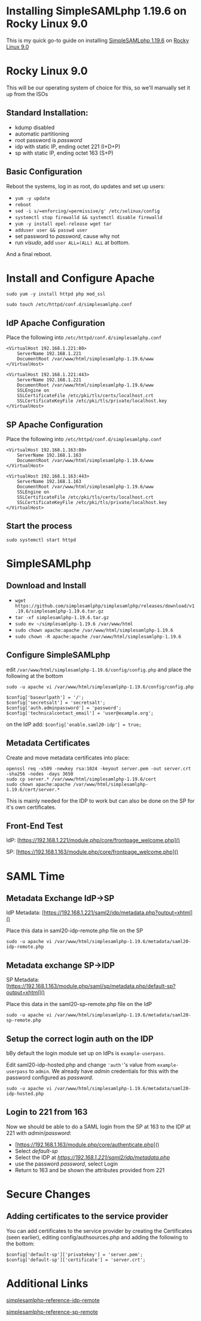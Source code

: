 # Installing SimpleSAMLphp 1.19.6 on Rocky Linux 9.0
This is my quick go-to guide on installing [SimpleSAMLphp 1.19.6](https://github.com/simplesamlphp/simplesamlphp/releases/download/v1.19.6/simplesamlphp-1.19.6.tar.gz) on [Rocky Linux 9.0](https://download.rockylinux.org/pub/rocky/9/isos/x86_64/Rocky-9.0-20220805.0-x86_64-minimal.iso)

# Rocky Linux 9.0
This will be our operating system of choice for this, so we'll manually set it up from the ISOs

## Standard Installation:
- kdump disabled
- automatic partitioning
- root password is _password_
- idp with static IP, ending octet 221 (I+D+P)
- sp with static IP, ending octet 163 (S+P)

## Basic Configuration
Reboot the systems, log in as root, do updates and set up users:
- ```yum -y update```
- ```reboot```
- ```sed -i s/=enforcing/=permissive/g' /etc/selinux/config```
- ```systemctl stop firewalld && systemctl disable firewalld```
- ```yum -y install epel-release wget tar```
- ```adduser user && passwd user```
- set password to _password_, cause why not
- run _visudo_, add ```user ALL=(ALL) ALL``` at bottom.

And a final reboot.

# Install and Configure Apache
```sudo yum -y install httpd php mod_ssl```

```sudo touch /etc/httpd/conf.d/simplesamlphp.conf```

## IdP Apache Configuration
Place the following into ```/etc/httpd/conf.d/simplesamlphp.conf```
```
<VirtualHost 192.168.1.221:80>
    ServerName 192.168.1.221
    DocumentRoot /var/www/html/simplesamlphp-1.19.6/www
</VirtualHost>

<VirtualHost 192.168.1.221:443>
    ServerName 192.168.1.221
    DocumentRoot /var/www/html/simplesamlphp-1.19.6/www
    SSLEngine on
    SSLCertificateFile /etc/pki/tls/certs/localhost.crt
    SSLCertificateKeyFile /etc/pki/tls/private/localhost.key
</VirtualHost>
```

## SP Apache Configuration
Place the following into ```/etc/httpd/conf.d/simplesamlphp.conf```
```
<VirtualHost 192.168.1.163:80>
    ServerName 192.168.1.163
    DocumentRoot /var/www/html/simplesamlphp-1.19.6/www
</VirtualHost>

<VirtualHost 192.168.1.163:443>
    ServerName 192.168.1.163
    DocumentRoot /var/www/html/simplesamlphp-1.19.6/www
    SSLEngine on
    SSLCertificateFile /etc/pki/tls/certs/localhost.crt
    SSLCertificateKeyFile /etc/pki/tls/private/localhost.key
</VirtualHost>
```

## Start the process

```sudo systemctl start httpd```

# SimpleSAMLphp

## Download and Install
- ```wget https://github.com/simplesamlphp/simplesamlphp/releases/download/v1.19.6/simplesamlphp-1.19.6.tar.gz```
- ```tar -xf simplesamlphp-1.19.6.tar.gz```
- ```sudo mv ~/simplesamlphp-1.19.6 /var/www/html```
- ```sudo chown apache:apache /var/www/html/simplesamlphp-1.19.6```
- ```sudo chown -R apache:apache /var/www/html/simplesamlphp-1.19.6```

## Configure SimpleSAMLphp
edit ```/var/www/html/simplesamlphp-1.19.6/config/config.php``` and place the following at the bottom

```sudo -u apache vi /var/www/html/simplesamlphp-1.19.6/config/config.php```

```
$config['baseurlpath'] = '/';
$config['secretsalt'] = 'secretsalt';
$config['auth.adminpassword'] = 'password';
$config['technicalcontact_email'] = 'user@example.org';
```
on the IdP add: ```$config['enable.saml20-idp'] = true;```

## Metadata Certificates
Create and move metadata certificates into place:
```
openssl req -x509 -newkey rsa:1024 -keyout server.pem -out server.crt -sha256 -nodes -days 3650
sudo cp server.* /var/www/html/simplesamlphp-1.19.6/cert
sudo chown apache:apache /var/www/html/simplesamlphp-1.19.6/cert/server.*
```

This is mainly needed for the IDP to work but can also be done on the SP for it's own certificates.

## Front-End Test
IdP: [https://192.168.1.221/module.php/core/frontpage_welcome.php]()

SP: [https://192.168.1.163/module.php/core/frontpage_welcome.php]()

# SAML Time

## Metadata Exchange IdP->SP
IdP Metadata: [https://192.168.1.221/saml2/idp/metadata.php?output=xhtml]()

Place this data in saml20-idp-remote.php file on the SP

```sudo -u apache vi /var/www/html/simplesamlphp-1.19.6/metadata/saml20-idp-remote.php```

## Metadata exchange SP->IDP
SP Metadata: [https://192.168.1.163/module.php/saml/sp/metadata.php/default-sp?output=xhtml]()

Place this data in the saml20-sp-remote.php file on the IdP

```sudo -u apache vi /var/www/html/simplesamlphp-1.19.6/metadata/saml20-sp-remote.php```

## Setup the correct login auth on the IDP

bBy default the login module set up on IdPs is ```example-userpass```.

Edit saml20-idp-hosted.php and change ```'auth'```'s value from ```example-userpass``` to ```admin```. We already have _admin_ credentials for this with the password configured as _password_.

```sudo -u apache vi /var/www/html/simplesamlphp-1.19.6/metadata/saml20-idp-hosted.php```

## Login to 221 from 163
Now we should be able to do a SAML login from the SP at 163 to the IDP at 221 with _admin_/_password_:
- [https://192.168.1.163/module.php/core/authenticate.php]()
- Select _default-sp_
- Select the IDP at _https://192.168.1.221/saml2/idp/metadata.php_
- use the password _password_, select Login
- Return to 163 and be shown the attributes provided from 221

# Secure Changes

## Adding certificates to the service provider
You can add certificates to the service provider by creating the Certificates (seen earlier), editing config/authsources.php and adding the following to the bottom:
```
$config['default-sp']['privatekey'] = 'server.pem';
$config['default-sp']['certificate'] = 'server.crt';
```

# Additional Links

[simplesamlphp-reference-idp-remote](https://simplesamlphp.org/docs/stable/simplesamlphp-reference-idp-remote.html)

[simplesamlphp-reference-sp-remote](https://simplesamlphp.org/docs/stable/simplesamlphp-reference-sp-remote.html)
